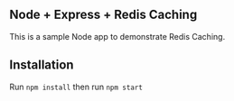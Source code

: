 ## Node + Express + Redis Caching

This is a sample Node app to demonstrate Redis Caching.

## Installation

Run `npm install` then run `npm start`
